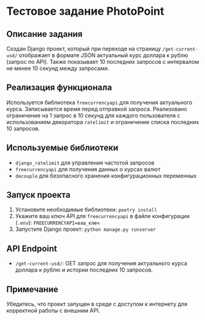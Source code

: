 # Тестовое задание PhotoPoint

## Описание задания
Создан Django проект, который при переходе на страницу `/get-current-usd/` отображает в формате JSON актуальный курс доллара к рублю (запрос по API). Также показывает 10 последних запросов с интервалом не менее 10 секунд между запросами.

## Реализация функционала
Используется библиотека `freecurrencyapi` для получения актуального курса. Записывается время перед отправкой запроса. Реализовано ограничение на 1 запрос в 10 секунд для каждого пользователя с использованием декоратора `ratelimit` и ограничение списка последних 10 запросов.

## Используемые библиотеки
- `django_ratelimit` для управления частотой запросов
- `freecurrencyapi` для получения данных о курсах валют
- `decouple` для безопасного хранения конфигурационных переменных

## Запуск проекта
1. Установите необходимые библиотеки: `poetry install`
2. Укажите ваш ключ API для `freecurrencyapi` в файле конфигурации (`.env`): `FREECURRENCYAPI=ваш_ключ`
3. Запустите Django проект: `python manage.py runserver`

## API Endpoint
- `/get-current-usd/`: GET запрос для получения актуального курса доллара к рублю и истории последних 10 запросов.

## Примечание
Убедитесь, что проект запущен в среде с доступом к интернету для корректной работы с внешним API.
